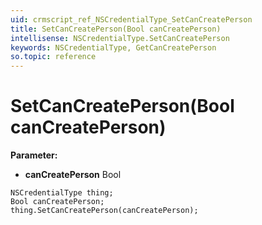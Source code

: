 ```yaml
---
uid: crmscript_ref_NSCredentialType_SetCanCreatePerson
title: SetCanCreatePerson(Bool canCreatePerson)
intellisense: NSCredentialType.SetCanCreatePerson
keywords: NSCredentialType, GetCanCreatePerson
so.topic: reference
---
```


# SetCanCreatePerson(Bool canCreatePerson)

**Parameter:** 
* **canCreatePerson** Bool

```crmscript
NSCredentialType thing;
Bool canCreatePerson;
thing.SetCanCreatePerson(canCreatePerson);
```

